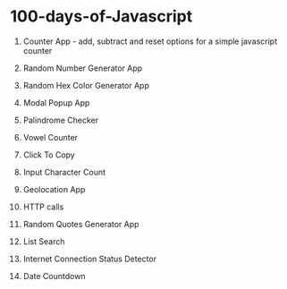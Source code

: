 # 100-days-of-Javascript

1. Counter App - add, subtract and reset options for a simple javascript counter

2. Random Number Generator App 

3. Random Hex Color Generator App

4. Modal Popup App

5. Palindrome Checker

6. Vowel Counter

7. Click To Copy

8. Input Character Count

9. Geolocation App

10. HTTP calls

11. Random Quotes Generator App

12. List Search

13. Internet Connection Status Detector

14. Date Countdown